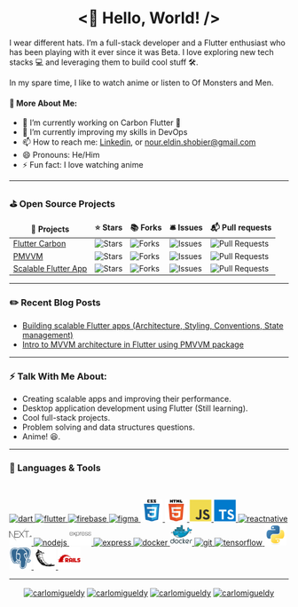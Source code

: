 <h1 align="center"><👋 Hello, World! /></h1>

I wear different hats. I’m a full-stack developer and a Flutter enthusiast who has been playing with it ever since it was Beta. I love exploring new tech stacks 💻 and leveraging them to build cool stuff 🛠️.

In my spare time, I like to watch anime or listen to Of Monsters and Men.

#### 🧐 More About Me:

- 🔭 I’m currently working on Carbon Flutter 💎
- 🌱 I’m currently improving my skills in DevOps
- 📫 How to reach me: [Linkedin](https://www.linkedin.com/in/nourshobier/), or [nour.eldin.shobier@gmail.com](mailto:nour.eldin.shobier@gmail.com)
- 😄 Pronouns: He/Him
- ⚡ Fun fact: I love watching anime

---

### ⛳️ Open Source Projects

<table>
  <thead align="center">
    <tr border: none;>
      <td><b>🎁 Projects</b></td>
      <td><b>⭐ Stars</b></td>
      <td><b>📚 Forks</b></td>
      <td><b>🛎 Issues</b></td>
      <td><b>📬 Pull requests</b></td>
    </tr>
  </thead>
  <tbody>
    <tr>
      <td><a href="https://github.com/NourEldinShobier/carbon-flutter">Flutter Carbon</a></td>
      <td><img alt="Stars" src="https://img.shields.io/github/stars/NourEldinShobier/carbon-flutter?style=flat-square&labelColor=343b41"/></td>
      <td><img alt="Forks" src="https://img.shields.io/github/forks/NourEldinShobier/carbon-flutter?style=flat-square&labelColor=343b41"/></td>
      <td><img alt="Issues" src="https://img.shields.io/github/issues/NourEldinShobier/carbon-flutter?style=flat-square&labelColor=343b41"/></td>
      <td><img alt="Pull Requests" src="https://img.shields.io/github/issues-pr/NourEldinShobier/carbon-flutter?style=flat-square&labelColor=343b41"/></td>
    </tr>
	<tr>
      <td><a href="https://github.com/NourEldinShobier/pmvvm">PMVVM</a></td>
      <td><img alt="Stars" src="https://img.shields.io/github/stars/NourEldinShobier/pmvvm?style=flat-square&labelColor=343b41"/></td>
      <td><img alt="Forks" src="https://img.shields.io/github/forks/NourEldinShobier/pmvvm?style=flat-square&labelColor=343b41"/></td>
      <td><img alt="Issues" src="https://img.shields.io/github/issues/NourEldinShobier/pmvvm?style=flat-square&labelColor=343b41"/></td>
      <td><img alt="Pull Requests" src="https://img.shields.io/github/issues-pr/NourEldinShobier/pmvvm?style=flat-square&labelColor=343b41"/></td>
    </tr>
	<tr>
      <td><a href="https://github.com/NourEldinShobier/scalable_flutter_app">Scalable Flutter App</a></td>
      <td><img alt="Stars" src="https://img.shields.io/github/stars/NourEldinShobier/scalable_flutter_app?style=flat-square&labelColor=343b41"/></td>
      <td><img alt="Forks" src="https://img.shields.io/github/forks/NourEldinShobier/scalable_flutter_app?style=flat-square&labelColor=343b41"/></td>
      <td><img alt="Issues" src="https://img.shields.io/github/issues/NourEldinShobier/scalable_flutter_app?style=flat-square&labelColor=343b41"/></td>
      <td><img alt="Pull Requests" src="https://img.shields.io/github/issues-pr/NourEldinShobier/scalable_flutter_app?style=flat-square&labelColor=343b41"/></td>
    </tr>
  </tbody>
</table>


---

### ✏️ Recent Blog Posts

- [Building scalable Flutter apps (Architecture, Styling, Conventions, State management)](https://dev.to/noureldinshobier/building-scalable-flutter-apps-architecture-styling-conventions-state-management-40c9)
- [Intro to MVVM architecture in Flutter using PMVVM package](https://dev.to/noureldinshobier/intro-to-mvvm-architecture-in-flutter-using-pmvvm-package-420a)

---

### ⚡ Talk With Me About:

- Creating scalable apps and improving their performance.
- Desktop application development using Flutter (Still learning).
- Cool full-stack projects.
- Problem solving and data structures questions.
- Anime! 😆.

---

### 🧰 Languages & Tools
<br/>
<p align="left">
        <a href="https://dart.dev" target="_blank"> <img src="https://www.vectorlogo.zone/logos/dartlang/dartlang-icon.svg" alt="dart" width="40" height="40" />
        </a>
        <a href="https://flutter.dev" target="_blank"> <img src="https://www.vectorlogo.zone/logos/flutterio/flutterio-icon.svg" alt="flutter" width="40" height="40" />
        </a>
        <a href="https://firebase.google.com/" target="_blank"> <img src="https://www.vectorlogo.zone/logos/firebase/firebase-icon.svg" alt="firebase" width="40" height="40" />
        </a>
        <a href="https://www.figma.com/" target="_blank"> <img src="https://www.vectorlogo.zone/logos/figma/figma-icon.svg" alt="figma" width="40" height="40" />
        </a>
        <a href="https://www.w3schools.com/css/" target="_blank"> <img src="https://raw.githubusercontent.com/devicons/devicon/master/icons/css3/css3-original-wordmark.svg" alt="css3" width="40" height="40" /> </a>
        <a href="https://www.w3.org/html/" target="_blank"> <img src="https://raw.githubusercontent.com/devicons/devicon/master/icons/html5/html5-original-wordmark.svg" alt="html5" width="40" height="40" /> </a>
        <a href="https://developer.mozilla.org/en-US/docs/Web/JavaScript" target="_blank"> <img src="https://raw.githubusercontent.com/devicons/devicon/master/icons/javascript/javascript-original.svg" alt="javascript" width="40" height="40" /> </a>
        <a href="https://www.typescriptlang.org/" target="_blank"> <img src="https://raw.githubusercontent.com/devicons/devicon/master/icons/typescript/typescript-original.svg" alt="typescript" width="40" height="40" /> </a>
        <a href="https://reactjs.org/" target="_blank"> <img src="https://reactnative.dev/img/header_logo.svg" alt="reactnative" width="40" height="40" /> </a>
        <a href="https://nextjs.org/" target="_blank"> <img src="https://raw.githubusercontent.com/devicons/devicon/master/icons/nextjs/nextjs-original-wordmark.svg" alt="nextjs" width="40" height="40" />
        </a>
        <a href="https://nodejs.org" target="_blank"> <img src="https://raw.githubusercontent.com/rahul-jha98/github_readme_icons/main/language_and_tools/square/node/node.svg" alt="nodejs" width="40" height="40" /> </a>
        <a href="https://expressjs.com" target="_blank"> <img src="https://raw.githubusercontent.com/devicons/devicon/master/icons/express/express-original-wordmark.svg" alt="express" width="40" height="40" /> </a>
        <a href="https://nestjs.com/" target="_blank"> <img src="https://www.vectorlogo.zone/logos/nestjs/nestjs-icon.svg" alt="express" width="40" height="40" />
        </a>
        <a href="https://www.prisma.io/" target="_blank"> <img src="https://bestofjs.org/logos/prisma.svg" alt="docker" width="40" height="40" /> </a>
        <a href="https://www.docker.com/" target="_blank"> <img src="https://raw.githubusercontent.com/devicons/devicon/master/icons/docker/docker-original-wordmark.svg" alt="docker" width="40" height="40" /> </a>
        <a href="https://git-scm.com/" target="_blank"> <img src="https://www.vectorlogo.zone/logos/git-scm/git-scm-icon.svg" alt="git" width="40" height="40" />
        </a>
        <a href="https://www.tensorflow.org/" target="_blank"> <img src="https://www.vectorlogo.zone/logos/tensorflow/tensorflow-icon.svg" alt="tensorflow" width="40" height="40" />
        </a>
        <a href="https://www.python.org/" target="_blank"> <img src="https://raw.githubusercontent.com/devicons/devicon/master/icons/python/python-original.svg" alt="python" width="40" height="40" />
        </a>
        <a href="https://www.postgresql.org/" target="_blank"> <img src="https://raw.githubusercontent.com/devicons/devicon/master/icons/postgresql/postgresql-plain.svg" alt="postgresql" width="40" height="40" />
        </a>
        <a href="https://flask.palletsprojects.com/" target="_blank"> <img src="https://raw.githubusercontent.com/devicons/devicon/master/icons/flask/flask-original.svg" alt="flask" width="40" height="40" />
        </a>
        <a href="https://rubyonrails.org/" target="_blank"> <img src="https://raw.githubusercontent.com/devicons/devicon/master/icons/rails/rails-plain-wordmark.svg" alt="rails" width="40" height="40" />
        </a>
</p>

---

<p align="center">
<a href="https://dev.to/noureldinshobier" target="blank"><img align="center" src="https://cdn.jsdelivr.net/npm/simple-icons@3.0.1/icons/dev-dot-to.svg" alt="carlomigueldy" height="30" width="40" /></a>
<a href="https://twitter.com/DinShobier" target="blank"><img align="center" src="https://raw.githubusercontent.com/rahuldkjain/github-profile-readme-generator/master/src/images/icons/Social/twitter.svg" alt="carlomigueldy" height="30" width="40" /></a>
<a href="https://www.linkedin.com/in/nourshobier/" target="blank"><img align="center" src="https://raw.githubusercontent.com/rahuldkjain/github-profile-readme-generator/master/src/images/icons/Social/linked-in-alt.svg" alt="carlomigueldy" height="30" width="40" /></a>
<a href="https://dribbble.com/Shobier" target="blank"><img align="center" src="https://raw.githubusercontent.com/rahuldkjain/github-profile-readme-generator/master/src/images/icons/Social/dribbble.svg" alt="carlomigueldy" height="30" width="40" /></a>
</p>

